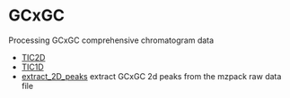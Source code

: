 # GCxGC

Processing GCxGC comprehensive chromatogram data

+ [TIC2D](GCxGC/TIC2D.1) 
+ [TIC1D](GCxGC/TIC1D.1) 
+ [extract_2D_peaks](GCxGC/extract_2D_peaks.1) extract GCxGC 2d peaks from the mzpack raw data file
